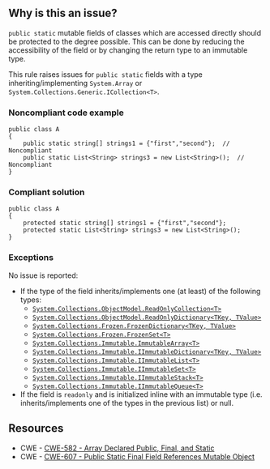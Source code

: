 ## Why is this an issue?

`public static` mutable fields of classes which are accessed directly should be protected to the degree possible. This can be done by
reducing the accessibility of the field or by changing the return type to an immutable type.

This rule raises issues for `public static` fields with a type inheriting/implementing `System.Array` or
`System.Collections.Generic.ICollection<T>`.

### Noncompliant code example

    public class A
    {
        public static string[] strings1 = {"first","second"};  // Noncompliant
        public static List<String> strings3 = new List<String>();  // Noncompliant
    }

### Compliant solution

    public class A
    {
        protected static string[] strings1 = {"first","second"};
        protected static List<String> strings3 = new List<String>();
    }

### Exceptions

No issue is reported:

-  If the type of the field inherits/implements one (at least) of the following types:
    - [`System.Collections.ObjectModel.ReadOnlyCollection<T>`](https://learn.microsoft.com/en-us/dotnet/api/system.collections.objectmodel.readonlycollection-1)
    - [`System.Collections.ObjectModel.ReadOnlyDictionary<TKey, TValue>`](https://learn.microsoft.com/en-us/dotnet/api/system.collections.objectmodel.readonlydictionary-2)
    - [`System.Collections.Frozen.FrozenDictionary<TKey, TValue>`](https://learn.microsoft.com/en-us/dotnet/api/system.collections.frozen.frozendictionary-2)
    - [`System.Collections.Frozen.FrozenSet<T>`](https://learn.microsoft.com/en-us/dotnet/api/system.collections.frozen.frozenset-1)
    - [`System.Collections.Immutable.ImmutableArray<T>`](https://learn.microsoft.com/en-us/dotnet/api/system.collections.immutable.immutablearray-1)
    - [`System.Collections.Immutable.IImmutableDictionary<TKey, TValue>`](https://learn.microsoft.com/en-us/dotnet/api/system.collections.immutable.iimmutabledictionary-2)
    - [`System.Collections.Immutable.IImmutableList<T>`](https://learn.microsoft.com/en-us/dotnet/api/system.collections.immutable.iimmutablelist-1)
    - [`System.Collections.Immutable.IImmutableSet<T>`](https://learn.microsoft.com/en-us/dotnet/api/system.collections.immutable.iimmutableset-1)
    - [`System.Collections.Immutable.IImmutableStack<T>`](https://learn.microsoft.com/en-us/dotnet/api/system.collections.immutable.iimmutablestack-1)
    - [`System.Collections.Immutable.IImmutableQueue<T>`](https://learn.microsoft.com/en-us/dotnet/api/system.collections.immutable.iimmutablequeue-1)
-  If the field is `readonly` and is initialized inline with an immutable type (i.e. inherits/implements one of the types in the
  previous list) or null.

## Resources

-  CWE - [CWE-582 - Array Declared Public, Final, and Static](https://cwe.mitre.org/data/definitions/582)
-  CWE - [CWE-607 - Public Static Final Field References Mutable Object](https://cwe.mitre.org/data/definitions/607)